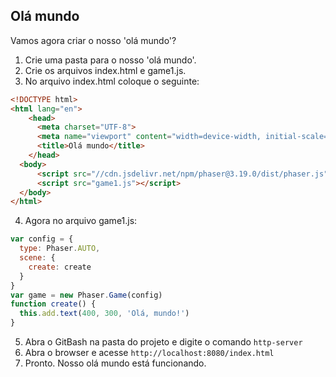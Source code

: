 ## Olá mundo

Vamos agora criar o nosso 'olá mundo'?

1. Crie uma pasta para o nosso 'olá mundo'.
2. Crie os arquivos index.html e game1.js.
3. No arquivo index.html coloque o seguinte:

```html
<!DOCTYPE html>
<html lang="en">
    <head>
      <meta charset="UTF-8">
      <meta name="viewport" content="width=device-width, initial-scale=1.0">  
      <title>Olá mundo</title>
    </head>
  <body>
      <script src="//cdn.jsdelivr.net/npm/phaser@3.19.0/dist/phaser.js"></script>
      <script src="game1.js"></script>
  </body>
</html>
```

4. Agora no arquivo game1.js:

```javascript
var config = {
  type: Phaser.AUTO,
  scene: {
    create: create
  }
}
var game = new Phaser.Game(config)
function create() {
  this.add.text(400, 300, 'Olá, mundo!')
}
```
5. Abra o GitBash na pasta do projeto e digite o comando ``http-server``
6. Abra o browser e acesse ``http://localhost:8080/index.html``
7. Pronto. Nosso olá mundo está funcionando.
